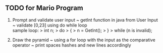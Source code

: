 ## TODO for Mario Program 

1. Prompt and validate user input
	~ getInt function in java from User Input
	~ validate [0,23] using do while loop	
	sample loop:
		> int n;
		> do
		> {
		>	n = GetInt();
		> }
		> while (n is invalid);	

2. Draw the pyramid 
	~ using a for loop with the input as the comparative operator
	~ print spaces hashes and new lines accordingly
